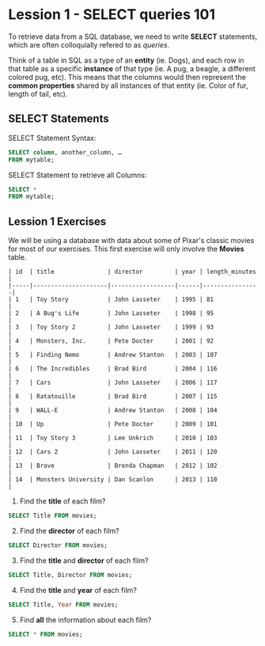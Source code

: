 # Lession 1 - SELECT queries 101

To retrieve data from a SQL database, we need to write **SELECT** statements, which are often colloquially refered to as _queries_.

Think of a table in SQL as a type of an **entity** (ie. Dogs), and each row in that table as a specific **instance** of that type (ie. A pug, a beagle, a different colored pug, etc). This means that the columns would then represent the **common properties** shared by all instances of that entity (ie. Color of fur, length of tail, etc).

## SELECT Statements

SELECT Statement Syntax:

```sql
SELECT column, another_column, …
FROM mytable;
```

SELECT Statement to retrieve all Columns:

```sql
SELECT * 
FROM mytable;
```

## Lession 1 Exercises

We will be using a database with data about some of Pixar's classic movies for most of our exercises. This first exercise will only involve the **Movies** table.

```
| id  | title               | director         | year | length_minutes |
|-----|---------------------|------------------|------|----------------|
| 1   | Toy Story           | John Lasseter    | 1995 | 81             |
| 2   | A Bug's Life        | John Lasseter    | 1998 | 95             |
| 3   | Toy Story 2         | John Lasseter    | 1999 | 93             |
| 4   | Monsters, Inc.      | Pete Docter      | 2001 | 92             |
| 5   | Finding Nemo        | Andrew Stanton   | 2003 | 107            |
| 6   | The Incredibles     | Brad Bird        | 2004 | 116            |
| 7   | Cars                | John Lasseter    | 2006 | 117            |
| 8   | Ratatouille         | Brad Bird        | 2007 | 115            |
| 9   | WALL-E              | Andrew Stanton   | 2008 | 104            |
| 10  | Up                  | Pete Docter      | 2009 | 101            |
| 11  | Toy Story 3         | Lee Unkrich      | 2010 | 103            |
| 12  | Cars 2              | John Lasseter    | 2011 | 120            |
| 13  | Brave               | Brenda Chapman   | 2012 | 102            |
| 14  | Monsters University | Dan Scanlon      | 2013 | 110            |
```

1. Find the **title** of each film?

```sql
SELECT Title FROM movies;
```

2. Find the **director** of each film?

```sql
SELECT Director FROM movies;
```

3. Find the **title** and **director** of each film?

```sql
SELECT Title, Director FROM movies;
```

4. Find the **title** and **year** of each film?

```sql
SELECT Title, Year FROM movies;
```

5. Find **all** the information about each film?

```sql
SELECT * FROM movies;
```





















